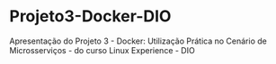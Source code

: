 # Projeto3-Docker-DIO
Apresentação do Projeto 3 - Docker: Utilização Prática no Cenário de Microsserviços - do curso Linux Experience - DIO

